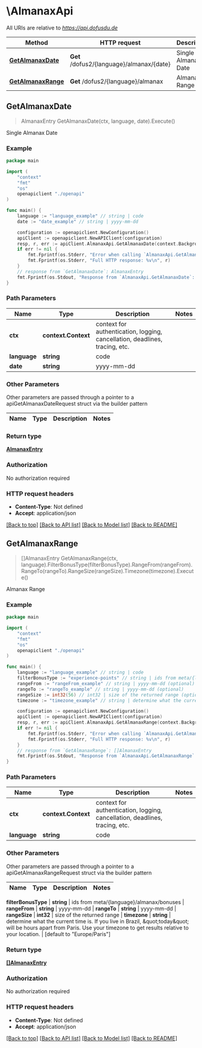 # \AlmanaxApi

All URIs are relative to *https://api.dofusdu.de*

Method | HTTP request | Description
------------- | ------------- | -------------
[**GetAlmanaxDate**](AlmanaxApi.md#GetAlmanaxDate) | **Get** /dofus2/{language}/almanax/{date} | Single Almanax Date
[**GetAlmanaxRange**](AlmanaxApi.md#GetAlmanaxRange) | **Get** /dofus2/{language}/almanax | Almanax Range



## GetAlmanaxDate

> AlmanaxEntry GetAlmanaxDate(ctx, language, date).Execute()

Single Almanax Date



### Example

```go
package main

import (
    "context"
    "fmt"
    "os"
    openapiclient "./openapi"
)

func main() {
    language := "language_example" // string | code
    date := "date_example" // string | yyyy-mm-dd

    configuration := openapiclient.NewConfiguration()
    apiClient := openapiclient.NewAPIClient(configuration)
    resp, r, err := apiClient.AlmanaxApi.GetAlmanaxDate(context.Background(), language, date).Execute()
    if err != nil {
        fmt.Fprintf(os.Stderr, "Error when calling `AlmanaxApi.GetAlmanaxDate``: %v\n", err)
        fmt.Fprintf(os.Stderr, "Full HTTP response: %v\n", r)
    }
    // response from `GetAlmanaxDate`: AlmanaxEntry
    fmt.Fprintf(os.Stdout, "Response from `AlmanaxApi.GetAlmanaxDate`: %v\n", resp)
}
```

### Path Parameters


Name | Type | Description  | Notes
------------- | ------------- | ------------- | -------------
**ctx** | **context.Context** | context for authentication, logging, cancellation, deadlines, tracing, etc.
**language** | **string** | code | 
**date** | **string** | yyyy-mm-dd | 

### Other Parameters

Other parameters are passed through a pointer to a apiGetAlmanaxDateRequest struct via the builder pattern


Name | Type | Description  | Notes
------------- | ------------- | ------------- | -------------



### Return type

[**AlmanaxEntry**](AlmanaxEntry.md)

### Authorization

No authorization required

### HTTP request headers

- **Content-Type**: Not defined
- **Accept**: application/json

[[Back to top]](#) [[Back to API list]](../README.md#documentation-for-api-endpoints)
[[Back to Model list]](../README.md#documentation-for-models)
[[Back to README]](../README.md)


## GetAlmanaxRange

> []AlmanaxEntry GetAlmanaxRange(ctx, language).FilterBonusType(filterBonusType).RangeFrom(rangeFrom).RangeTo(rangeTo).RangeSize(rangeSize).Timezone(timezone).Execute()

Almanax Range



### Example

```go
package main

import (
    "context"
    "fmt"
    "os"
    openapiclient "./openapi"
)

func main() {
    language := "language_example" // string | code
    filterBonusType := "experience-points" // string | ids from meta/{language}/almanax/bonuses (optional)
    rangeFrom := "rangeFrom_example" // string | yyyy-mm-dd (optional)
    rangeTo := "rangeTo_example" // string | yyyy-mm-dd (optional)
    rangeSize := int32(56) // int32 | size of the returned range (optional)
    timezone := "timezone_example" // string | determine what the current time is. If you live in Brazil, \"today\" will be hours apart from Paris. Use your timezone to get results relative to your location. (optional) (default to "Europe/Paris")

    configuration := openapiclient.NewConfiguration()
    apiClient := openapiclient.NewAPIClient(configuration)
    resp, r, err := apiClient.AlmanaxApi.GetAlmanaxRange(context.Background(), language).FilterBonusType(filterBonusType).RangeFrom(rangeFrom).RangeTo(rangeTo).RangeSize(rangeSize).Timezone(timezone).Execute()
    if err != nil {
        fmt.Fprintf(os.Stderr, "Error when calling `AlmanaxApi.GetAlmanaxRange``: %v\n", err)
        fmt.Fprintf(os.Stderr, "Full HTTP response: %v\n", r)
    }
    // response from `GetAlmanaxRange`: []AlmanaxEntry
    fmt.Fprintf(os.Stdout, "Response from `AlmanaxApi.GetAlmanaxRange`: %v\n", resp)
}
```

### Path Parameters


Name | Type | Description  | Notes
------------- | ------------- | ------------- | -------------
**ctx** | **context.Context** | context for authentication, logging, cancellation, deadlines, tracing, etc.
**language** | **string** | code | 

### Other Parameters

Other parameters are passed through a pointer to a apiGetAlmanaxRangeRequest struct via the builder pattern


Name | Type | Description  | Notes
------------- | ------------- | ------------- | -------------

 **filterBonusType** | **string** | ids from meta/{language}/almanax/bonuses | 
 **rangeFrom** | **string** | yyyy-mm-dd | 
 **rangeTo** | **string** | yyyy-mm-dd | 
 **rangeSize** | **int32** | size of the returned range | 
 **timezone** | **string** | determine what the current time is. If you live in Brazil, \&quot;today\&quot; will be hours apart from Paris. Use your timezone to get results relative to your location. | [default to &quot;Europe/Paris&quot;]

### Return type

[**[]AlmanaxEntry**](AlmanaxEntry.md)

### Authorization

No authorization required

### HTTP request headers

- **Content-Type**: Not defined
- **Accept**: application/json

[[Back to top]](#) [[Back to API list]](../README.md#documentation-for-api-endpoints)
[[Back to Model list]](../README.md#documentation-for-models)
[[Back to README]](../README.md)

